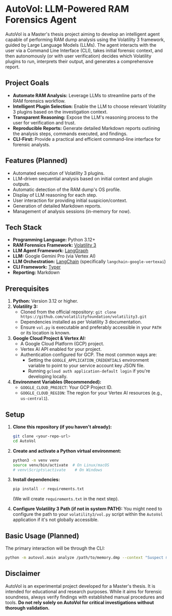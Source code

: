 # AutoVol: LLM-Powered RAM Forensics Agent

AutoVol is a Master's thesis project aiming to develop an intelligent agent capable of performing RAM dump analysis using the Volatility 3 framework, guided by Large Language Models (LLMs). The agent interacts with the user via a Command Line Interface (CLI), takes initial forensic context, and then autonomously (or with user verification) decides which Volatility plugins to run, interprets their output, and generates a comprehensive report.

## Project Goals

*   **Automate RAM Analysis:** Leverage LLMs to streamline parts of the RAM forensics workflow.
*   **Intelligent Plugin Selection:** Enable the LLM to choose relevant Volatility 3 plugins based on the investigation context.
*   **Transparent Reasoning:** Expose the LLM's reasoning process to the user for verification and trust.
*   **Reproducible Reports:** Generate detailed Markdown reports outlining the analysis steps, commands executed, and findings.
*   **CLI-First:** Provide a practical and efficient command-line interface for forensic analysts.

## Features (Planned)

*   Automated execution of Volatility 3 plugins.
*   LLM-driven sequential analysis based on initial context and plugin outputs.
*   Automatic detection of the RAM dump's OS profile.
*   Display of LLM reasoning for each step.
*   User interaction for providing initial suspicion/context.
*   Generation of detailed Markdown reports.
*   Management of analysis sessions (in-memory for now).

## Tech Stack

*   **Programming Language:** Python 3.12+
*   **RAM Forensics Framework:** [Volatility 3](https://github.com/volatilityfoundation/volatility)
*   **LLM Agent Framework:** [LangGraph](https://python.langchain.com/docs/langgraph)
*   **LLM:** Google Gemini Pro (via Vertex AI)
*   **LLM Orchestration:** [LangChain](https://python.langchain.com/docs/get_started/introduction) (specifically `langchain-google-vertexai`)
*   **CLI Framework:** [Typer](https://typer.tiangolo.com/)
*   **Reporting:** Markdown

## Prerequisites

1.  **Python:** Version 3.12 or higher.
2.  **Volatility 3:**
    *   Cloned from the official repository: `git clone https://github.com/volatilityfoundation/volatility3.git`
    *   Dependencies installed as per Volatility 3 documentation.
    *   Ensure `vol.py` is executable and preferably accessible in your `PATH` or its location is known.
3.  **Google Cloud Project & Vertex AI:**
    *   A Google Cloud Platform (GCP) project.
    *   Vertex AI API enabled for your project.
    *   Authentication configured for GCP. The most common ways are:
        *   Setting the `GOOGLE_APPLICATION_CREDENTIALS` environment variable to point to your service account key JSON file.
        *   Running `gcloud auth application-default login` if you're developing locally.
4.  **Environment Variables (Recommended):**
    *   `GOOGLE_CLOUD_PROJECT`: Your GCP Project ID.
    *   `GOOGLE_CLOUD_REGION`: The region for your Vertex AI resources (e.g., `us-central1`).

## Setup

1.  **Clone this repository (if you haven't already):**
    ```bash
    git clone <your-repo-url>
    cd AutoVol
    ```

2.  **Create and activate a Python virtual environment:**
    ```bash
    python3 -m venv venv
    source venv/bin/activate  # On Linux/macOS
    # venv\Scripts\activate    # On Windows
    ```

3.  **Install dependencies:**
    ```bash
    pip install -r requirements.txt
    ```
    (We will create `requirements.txt` in the next step).

4.  **Configure Volatility 3 Path (if not in system PATH):**
    You might need to configure the path to your `volatility3/vol.py` script within the `AutoVol` application if it's not globally accessible.

## Basic Usage (Planned)

The primary interaction will be through the CLI:

```bash
python -m autovol.main analyze /path/to/memory.dmp --context "Suspect malware beaconing activity"
```

## Disclaimer

AutoVol is an experimental project developed for a Master's thesis. It is intended for educational and research purposes. While it aims for forensic soundness, always verify findings with established manual procedures and tools. **Do not rely solely on AutoVol for critical investigations without thorough validation.**

